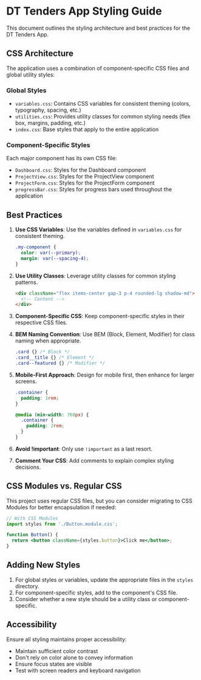 # DT Tenders App Styling Guide

This document outlines the styling architecture and best practices for the DT Tenders App.

## CSS Architecture

The application uses a combination of component-specific CSS files and global utility styles:

### Global Styles

- `variables.css`: Contains CSS variables for consistent theming (colors, typography, spacing, etc.)
- `utilities.css`: Provides utility classes for common styling needs (flex box, margins, padding, etc.)
- `index.css`: Base styles that apply to the entire application

### Component-Specific Styles

Each major component has its own CSS file:

- `Dashboard.css`: Styles for the Dashboard component
- `ProjectView.css`: Styles for the ProjectView component
- `ProjectForm.css`: Styles for the ProjectForm component
- `progressBar.css`: Styles for progress bars used throughout the application

## Best Practices

1. **Use CSS Variables**: Use the variables defined in `variables.css` for consistent theming.

   ```css
   .my-component {
     color: var(--primary);
     margin: var(--spacing-4);
   }
   ```

2. **Use Utility Classes**: Leverage utility classes for common styling patterns.

   ```html
   <div className="flex items-center gap-3 p-4 rounded-lg shadow-md">
     <!-- Content -->
   </div>
   ```

3. **Component-Specific CSS**: Keep component-specific styles in their respective CSS files.

4. **BEM Naming Convention**: Use BEM (Block, Element, Modifier) for class naming when appropriate.

   ```css
   .card {} /* Block */
   .card__title {} /* Element */
   .card--featured {} /* Modifier */
   ```

5. **Mobile-First Approach**: Design for mobile first, then enhance for larger screens.

   ```css
   .container {
     padding: 1rem;
   }
   
   @media (min-width: 768px) {
     .container {
       padding: 2rem;
     }
   }
   ```

6. **Avoid !important**: Only use `!important` as a last resort.

7. **Comment Your CSS**: Add comments to explain complex styling decisions.

## CSS Modules vs. Regular CSS

This project uses regular CSS files, but you can consider migrating to CSS Modules for better encapsulation if needed:

```jsx
// With CSS Modules
import styles from './Button.module.css';

function Button() {
  return <button className={styles.button}>Click me</button>;
}
```

## Adding New Styles

1. For global styles or variables, update the appropriate files in the `styles` directory.
2. For component-specific styles, add to the component's CSS file.
3. Consider whether a new style should be a utility class or component-specific.

## Accessibility

Ensure all styling maintains proper accessibility:

- Maintain sufficient color contrast
- Don't rely on color alone to convey information
- Ensure focus states are visible
- Test with screen readers and keyboard navigation
